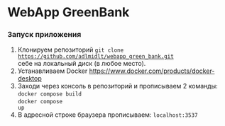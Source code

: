 # WebApp GreenBank

### Запуск приложения
1. Клонируем репозиторий <code>git clone https://github.com/adlmidlt/webapp_green_bank.git </code> себе на локальный диск (в любое место).
2. Устанавливаем Docker https://www.docker.com/products/docker-desktop
3. Заходи через консоль в репозиторий и прописываем 2 команды:<br>
   <code>docker compose build</code> <br>
   <code>docker compose up</code>
4. В адресной строке браузера прописываем: <code>localhost:3537</code>


